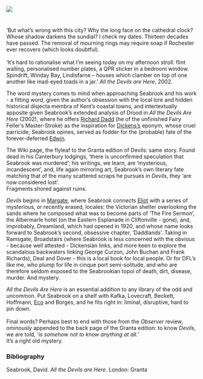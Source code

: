 <a href="https://juncture-digital.org"><img src="https://juncture-digital.org/images/ve-button.png"></a>
<param ve-config title="David Seabrook (1960-2009)" author="Dr Christian Taylor" layout="vtl" banner="https://stor.artstor.org/stor/2251af4a-a56d-45f0-b9b1-361ba46aaf4d">

<param ve-entity eid="Q3039291" aliases="Dreamland">
<param ve-entity eid="Q507517" aliases="Rochester">
<param ve-entity eid="Q29303" aliases="Canterbury">
<param ve-entity eid="Q922739" aliases="Broadstairs">
<param ve-entity eid="Q618045" aliases="Margate">
<param ve-entity eid="Q736439" aliases="Ramsgate">
<param ve-entity eid="Q1011096" aliases="Deal">
<param ve-entity eid="Q179224" aliases="Dover">

#

‘But what’s wrong with this city? Why the long face on the cathedral clock? Whose shadow darkens the sundial?
I check my dates. Thirteen decades have passed. The removal of mourning rings may require soap if Rochester ever recovers (which looks doubtful).  
<br>
‘It’s hard to rationalise what I’m seeing today on my afternoon stroll: flint walling, personalised number plates, a QPR sticker in a bedroom window. Spindrift, Winday Bay, Lindisfarne – houses which clamber on top of one another like mad-eyed toads in a jar.’ _All the Devils are Here_, 2002.   
<param ve-map primary center="Q507517" zoom="10">

The word mystery comes to mind when approaching Seabrook and his work - a fitting word, given the author’s obsession with the local lore and hidden historical disjecta membra of Kent’s coastal towns, and intertextually apposite given Seabrook’s extended analysis of Drood in _All the Devils Are Here_ (2002), where he offers [Richard Dadd](/19c/19c-dadd-biography) (he of the unfinished Fairy Feller’s Master-Stroke) as the inspiration for [Dickens’s](/dickens/dickens-biography) eponym, whose cruel parricide, Seabrook opines, served as fodder for the (probable) fate of the forever-deferred [Edwin](/dickens/edwin-drood-curated-walk).

The Wiki page, the flyleaf to the Granta edition of Devils: same story.  Found dead in his Canterbury lodgings, ‘there is unconfirmed speculation that Seabrook was murdered’; his writings, we learn, are ‘mysterious, incandescent’, and, life again mirroring art, Seabrook’s own literary fate matching that of the many scattered scraps he pursues in _Devils_, they ‘are now considered lost’.   
Fragments shored against ruins.
<param ve-map primary center="Q29303" zoom="10">

_Devils_ begins in [Margate](/21c/21c-margate), where Seabrook connects [Eliot](/20c/20c-eliot-biography) with a series of mysterious, or recently erased, locales: the Victorian shelter overlooking the sands where he composed what was to become parts of ‘The Fire Sermon’, the Albermarle hotel (on the Eastern Esplanade in Cliftonville - gone), and, improbably, Dreamland, which had opened in 1920, and whose name looks forward to Seabrook’s second, obsessive chapter, ‘Daddlands’.  Taking in Ramsgate, Broadstairs (where Seabrook is less concerned with the obvious - because well attested - Dickensian links, and more keen to explore the scandalous backwaters linking George Curzon, John Buchan and Frank Richards), Deal and Dover - this is a local book for local people.  Or for DFL’s like me, who plump for life in cinque port semi-solitude, and who are therefore seldom exposed to the Seabrookian topoi of death, dirt, disease, murder.  And mystery.
<param ve-image url="https://upload.wikimedia.org/wikipedia/commons/6/65/Dreamland%2C_Margate_-_geograph.org.uk_-_1473130.jpg" label="Dreamland, Margate" attribution="Nigel Chadwick, CC BY-SA 2.0, via Wikimedia Commons">
<param ve-image url="https://upload.wikimedia.org/wikipedia/commons/2/2e/Broadstairs_-_landscape_2.jpg" label="Broadstairs" attribution="Emőke Dénes, CC BY-SA 4.0, via Wikimedia Commons">
<param ve-image url="https://upload.wikimedia.org/wikipedia/commons/d/d7/Deal_beach.jpg" label="Deal" attribution="Felvalen, CC BY-SA 4.0, via Wikimedia Commons">
<param ve-image url="https://upload.wikimedia.org/wikipedia/commons/b/b4/Dover_Eastern_Docks.jpg" label="Dover Docks" attribution="DeFacto, CC BY-SA 4.0, via Wikimedia Commons">
<param ve-map primary center="Q618045" zoom="10">
<param ve-map primary center="Q3039291" zoom="10">
<param ve-map primary center="Q736439" zoom="10">
<param ve-map primary center="Q922739" zoom="10">
<param ve-map primary center="Q1011096" zoom="10">
<param ve-map primary center="Q179224" zoom="10">

_All the Devils Are Here_ is an essential addition to any library of the odd and uncommon.  Put Seabrook on a shelf with Kafka, Lovecraft, Beckett, Hoffmann, [Eco](/21c/21c-waterstones-canterbury) and Borges, and he fits right in: liminal, disruptive, hard to pin down.    
<br>
Final words?  Perhaps best to end with those from the _Observer_ review, ominously appended to the back page of the Granta edition: to know _Devils_, we are told, _‘is somehow not to know anything at all.’_   
It’s a right old mystery.
<param ve-image url="https://upload.wikimedia.org/wikipedia/commons/6/6c/DREAMLAND_CINEMA_EXTERIOR_AT_NIGHT.jpg" label="Dreamland Cinema at Night" attribution="KIDDY SUNSET, via Wikimedia Commons" license="CC BY-SA 4.0">

### Bibliography 

Seabrook, David. _All the Devils are Here_. London: Granta

